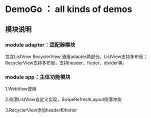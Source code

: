 # DemoGo ： all kinds of demos

## 模块说明

### module  adapter：适配器模块

包含ListView RecyclerView 通用adapter两部分。ListView支持多布局；RecyclerView支持多布局，支持header、footer、divider等。

### module app：主体功能模块
   
1.WebView使用
   
2.侧滑ListView自定义实现，SwipeRefreshLayout侧滑冲突
   
3.RecyclerView添加header和footer
